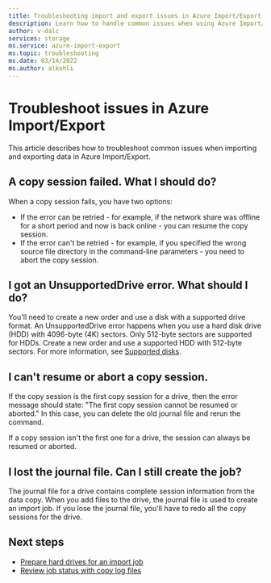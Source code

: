 ```yaml
---
title: Troubleshooting import and export issues in Azure Import/Export | Microsoft Docs
description: Learn how to handle common issues when using Azure Import/Export.
author: v-dalc
services: storage
ms.service: azure-import-export
ms.topic: troubleshooting
ms.date: 03/14/2022
ms.author: alkohli
---
```


# Troubleshoot issues in Azure Import/Export
This article describes how to troubleshoot common issues when importing and exporting data in Azure Import/Export.

## A copy session failed. What I should do?  

When a copy session fails, you have two options:  
* If the error can be retried - for example, if the network share was offline for a short period and now is back online - you can resume the copy session.
* If the error can't be retried - for example, if you specified the wrong source file directory in the command-line parameters - you need to abort the copy session.

## I got an UnsupportedDrive error. What should I do?

You'll need to create a new order and use a disk with a supported drive format. An UnsupportedDrive error happens when you use a hard disk drive (HDD) with 4096-byte (4K) sectors. Only 512-byte sectors are supported for HDDs. Create a new order and use a supported HDD with 512-byte sectors. For more information, see [Supported disks](storage-import-export-requirements.md#supported-disks).

## I can't resume or abort a copy session.

If the copy session is the first copy session for a drive, then the error message should state: "The first copy session cannot be resumed or aborted." In this case, you can delete the old journal file and rerun the command.  

If a copy session isn't the first one for a drive, the session can always be resumed or aborted.  

## I lost the journal file. Can I still create the job?

The journal file for a drive contains complete session information from the data copy. When you add files to the drive, the journal file is used to create an import job. If you lose the journal file, you'll have to redo all the copy sessions for the drive.

## Next steps

* [Prepare hard drives for an import job](storage-import-export-data-to-blobs.md#step-1-prepare-the-drives)
* [Review job status with copy log files](storage-import-export-tool-reviewing-job-status-v1.md)
